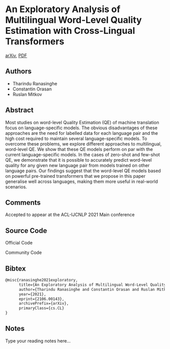 
# An Exploratory Analysis of Multilingual Word-Level Quality Estimation with Cross-Lingual Transformers

[arXiv](https://arxiv.org/abs/2106.0143), [PDF](https://arxiv.org/pdf/2106.0143.pdf)

## Authors

- Tharindu Ranasinghe
- Constantin Orasan
- Ruslan Mitkov

## Abstract

Most studies on word-level Quality Estimation (QE) of machine translation focus on language-specific models. The obvious disadvantages of these approaches are the need for labelled data for each language pair and the high cost required to maintain several language-specific models. To overcome these problems, we explore different approaches to multilingual, word-level QE. We show that these QE models perform on par with the current language-specific models. In the cases of zero-shot and few-shot QE, we demonstrate that it is possible to accurately predict word-level quality for any given new language pair from models trained on other language pairs. Our findings suggest that the word-level QE models based on powerful pre-trained transformers that we propose in this paper generalise well across languages, making them more useful in real-world scenarios.

## Comments

Accepted to appear at the ACL-IJCNLP 2021 Main conference

## Source Code

Official Code



Community Code



## Bibtex

```tex
@misc{ranasinghe2021exploratory,
      title={An Exploratory Analysis of Multilingual Word-Level Quality Estimation with Cross-Lingual Transformers}, 
      author={Tharindu Ranasinghe and Constantin Orasan and Ruslan Mitkov},
      year={2021},
      eprint={2106.00143},
      archivePrefix={arXiv},
      primaryClass={cs.CL}
}
```

## Notes

Type your reading notes here...

